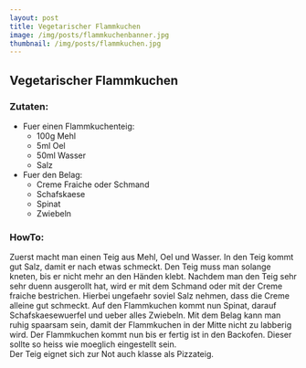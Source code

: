 ```yaml
---
layout: post
title: Vegetarischer Flammkuchen
image: /img/posts/flammkuchenbanner.jpg
thumbnail: /img/posts/flammkuchen.jpg
---
```


## Vegetarischer Flammkuchen

### Zutaten:

* Fuer einen Flammkuchenteig:  
    * 100g Mehl  
    * 5ml Oel  
    * 50ml Wasser  
    * Salz  
* Fuer den Belag:  
    * Creme Fraiche oder Schmand  
    * Schafskaese  
    * Spinat  
    * Zwiebeln  

### HowTo:

Zuerst macht man einen Teig aus Mehl, Oel und Wasser. In den Teig kommt gut Salz, damit er nach etwas schmeckt. Den Teig muss man solange kneten, bis er nicht mehr an den Händen klebt.
Nachdem man den Teig sehr sehr duenn ausgerollt hat, wird er mit dem Schmand oder mit der Creme fraiche bestrichen. Hierbei ungefaehr soviel Salz nehmen, dass die Creme alleine gut schmeckt.
Auf den Flammkuchen kommt nun Spinat, darauf Schafskaesewuerfel und ueber alles Zwiebeln. Mit dem Belag kann man ruhig spaarsam sein, damit der Flammkuchen in der Mitte nicht zu labberig wird. Der Flammkuchen kommt nun bis er fertig ist in den Backofen. Dieser sollte so heiss wie moeglich eingestellt sein.  
Der Teig eignet sich zur Not auch klasse als Pizzateig.
